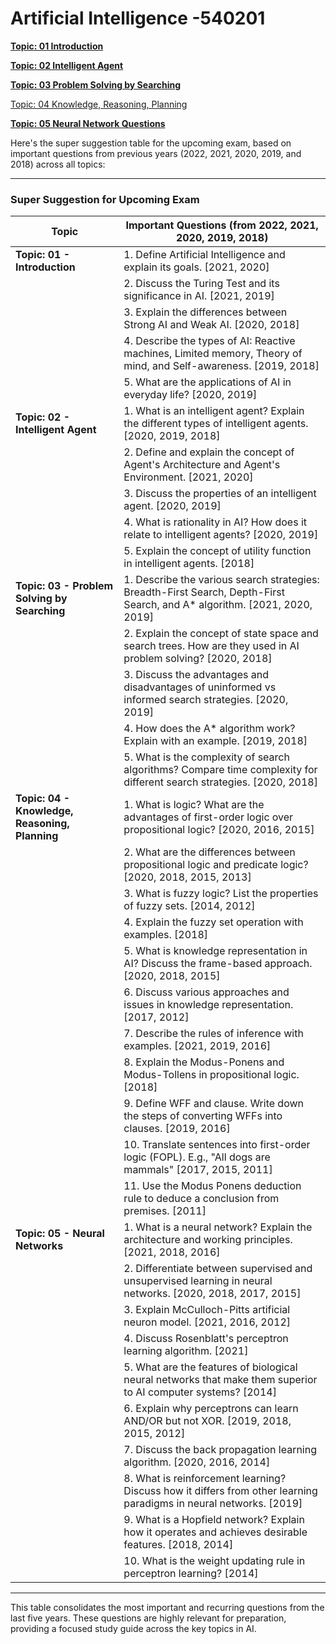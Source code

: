 # Artificial Intelligence -540201

[**Topic: 01 Introduction**](Topic%2001%20Introduction.md)

[**Topic: 02 Intelligent Agent**](Topic%2002%20Intelligent%20Agent.md)

[**Topic: 03 Problem Solving by Searching**](Topic%2003%20Problem%20Solving%20by%20Searching.md)

[Topic: 04 Knowledge, Reasoning, Planning](Topic%2004%20Knowledge,%20Reasoning,%20Planning.md)

[**Topic: 05 Neural Network Questions**](Topic%2005%20Neural%20Network.md)

Here's the super suggestion table for the upcoming exam, based on important questions from previous years (2022, 2021, 2020, 2019, and 2018) across all topics:

---

### **Super Suggestion for Upcoming Exam**

| **Topic** | **Important Questions (from 2022, 2021, 2020, 2019, 2018)** |
| --- | --- |
| **Topic: 01 - Introduction** | 1. Define Artificial Intelligence and explain its goals. [2021, 2020] |
|  | 2. Discuss the Turing Test and its significance in AI. [2021, 2019] |
|  | 3. Explain the differences between Strong AI and Weak AI. [2020, 2018] |
|  | 4. Describe the types of AI: Reactive machines, Limited memory, Theory of mind, and Self-awareness. [2019, 2018] |
|  | 5. What are the applications of AI in everyday life? [2020, 2019] |
| **Topic: 02 - Intelligent Agent** | 1. What is an intelligent agent? Explain the different types of intelligent agents. [2020, 2019, 2018] |
|  | 2. Define and explain the concept of Agent's Architecture and Agent's Environment. [2021, 2020] |
|  | 3. Discuss the properties of an intelligent agent. [2020, 2019] |
|  | 4. What is rationality in AI? How does it relate to intelligent agents? [2020, 2019] |
|  | 5. Explain the concept of utility function in intelligent agents. [2018] |
| **Topic: 03 - Problem Solving by Searching** | 1. Describe the various search strategies: Breadth-First Search, Depth-First Search, and A* algorithm. [2021, 2020, 2019] |
|  | 2. Explain the concept of state space and search trees. How are they used in AI problem solving? [2020, 2018] |
|  | 3. Discuss the advantages and disadvantages of uninformed vs informed search strategies. [2020, 2019] |
|  | 4. How does the A* algorithm work? Explain with an example. [2019, 2018] |
|  | 5. What is the complexity of search algorithms? Compare time complexity for different search strategies. [2020, 2018] |
| **Topic: 04 - Knowledge, Reasoning, Planning** | 1. What is logic? What are the advantages of first-order logic over propositional logic? [2020, 2016, 2015] |
|  | 2. What are the differences between propositional logic and predicate logic? [2020, 2018, 2015, 2013] |
|  | 3. What is fuzzy logic? List the properties of fuzzy sets. [2014, 2012] |
|  | 4. Explain the fuzzy set operation with examples. [2018] |
|  | 5. What is knowledge representation in AI? Discuss the frame-based approach. [2020, 2018, 2015] |
|  | 6. Discuss various approaches and issues in knowledge representation. [2017, 2012] |
|  | 7. Describe the rules of inference with examples. [2021, 2019, 2016] |
|  | 8. Explain the Modus-Ponens and Modus-Tollens in propositional logic. [2018] |
|  | 9. Define WFF and clause. Write down the steps of converting WFFs into clauses. [2019, 2016] |
|  | 10. Translate sentences into first-order logic (FOPL). E.g., "All dogs are mammals" [2017, 2015, 2011] |
|  | 11. Use the Modus Ponens deduction rule to deduce a conclusion from premises. [2011] |
| **Topic: 05 - Neural Networks** | 1. What is a neural network? Explain the architecture and working principles. [2021, 2018, 2016] |
|  | 2. Differentiate between supervised and unsupervised learning in neural networks. [2020, 2018, 2017, 2015] |
|  | 3. Explain McCulloch-Pitts artificial neuron model. [2021, 2016, 2012] |
|  | 4. Discuss Rosenblatt's perceptron learning algorithm. [2021] |
|  | 5. What are the features of biological neural networks that make them superior to AI computer systems? [2014] |
|  | 6. Explain why perceptrons can learn AND/OR but not XOR. [2019, 2018, 2015, 2012] |
|  | 7. Discuss the back propagation learning algorithm. [2020, 2016, 2014] |
|  | 8. What is reinforcement learning? Discuss how it differs from other learning paradigms in neural networks. [2019] |
|  | 9. What is a Hopfield network? Explain how it operates and achieves desirable features. [2018, 2014] |
|  | 10. What is the weight updating rule in perceptron learning? [2014] |

---

This table consolidates the most important and recurring questions from the last five years. These questions are highly relevant for preparation, providing a focused study guide across the key topics in AI.